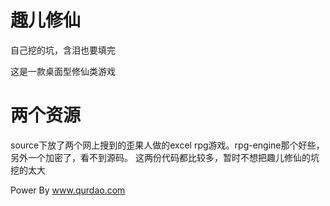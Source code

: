 # 趣儿修仙
自己挖的坑，含泪也要填完


这是一款桌面型修仙类游戏

# 两个资源
source下放了两个网上搜到的歪果人做的excel rpg游戏。rpg-engine那个好些，另外一个加密了，看不到源码。
这两份代码都比较多，暂时不想把趣儿修仙的坑挖的太大


Power By www.qurdao.com